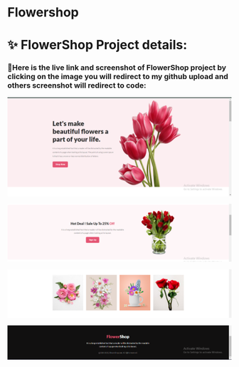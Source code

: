 # Flowershop

# ✨ FlowerShop Project details:

### 🧨Here is the live link and screenshot of FlowerShop project by clicking on the image you will redirect to my github upload and others screenshot will redirect to code:

<p align="center">
  <a href="https://mahmudurnishat.github.io/Flowershop-Html__CSS/"><img src="./img/Screenshot_2.png"></a>
</p>
<p align="center">
  <a href="https://github.com/MahmudurNishat/Flowershop-Html__CSS/blob/main/index.html"><img src="./img/Screenshot_5.png"></a>
</p>
<p align="center">
  <a href="https://github.com/MahmudurNishat/Flowershop-Html__CSS/blob/main/index.html"><img src="./img/Screenshot_6.png"></a>
</p>
<p align="center">
  <a href="https://github.com/MahmudurNishat/Flowershop-Html__CSS/blob/main/index.html"><img src="./img/Screenshot_7.png"></a>
</p>
